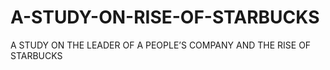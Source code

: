 # A-STUDY-ON-RISE-OF-STARBUCKS
A STUDY ON  THE LEADER OF A PEOPLE’S COMPANY AND THE RISE OF STARBUCKS
